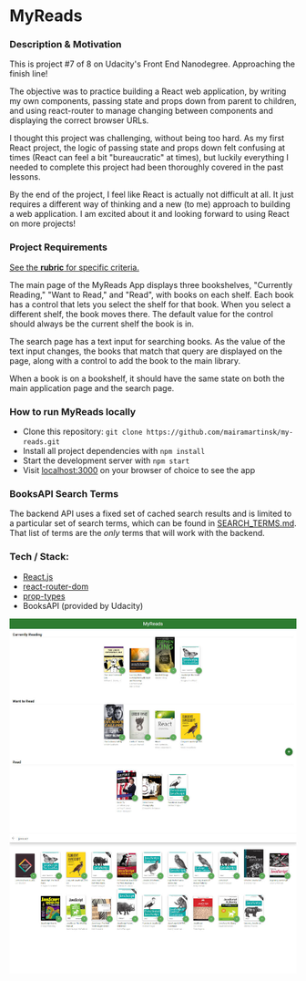 # MyReads

### Description & Motivation

This is project #7 of 8 on Udacity's Front End Nanodegree. Approaching the finish line!

The objective was to practice building a React web application, by writing my own components, passing state and props down from parent to children, and using react-router to manage changing between components and displaying the correct browser URLs.

I thought this project was challenging, without being too hard. As my first React project, the logic of passing state and props down felt confusing at times (React can feel a bit "bureaucratic" at times), but luckily everything I needed to complete this project had been thoroughly covered in the past lessons.

By the end of the project, I feel like React is actually not difficult at all. It just requires a different way of thinking and a new (to me) approach to building a web application. I am excited about it and looking forward to using React on more projects!

### Project Requirements

[See the **rubric** for specific criteria.](https://review.udacity.com/#!/rubrics/918/view)

The main page of the MyReads App displays three bookshelves, "Currently Reading," "Want to Read," and "Read", with books on each shelf. Each book has a control that lets you select the shelf for that book. When you select a different shelf, the book moves there. The default value for the control should always be the current shelf the book is in.

The search page has a text input for searching books. As the value of the text input changes, the books that match that query are displayed on the page, along with a control to add the book to the main library.

When a book is on a bookshelf, it should have the same state on both the main application page and the search page.

### How to run MyReads locally

- Clone this repository: `git clone https://github.com/mairamartinsk/my-reads.git`
- Install all project dependencies with `npm install`
- Start the development server with `npm start`
- Visit [localhost:3000](localhost:3000) on your browser of choice to see the app

### BooksAPI Search Terms

The backend API uses a fixed set of cached search results and is limited to a particular set of search terms, which can be found in [SEARCH_TERMS.md](SEARCH_TERMS.md). That list of terms are the _only_ terms that will work with the backend.

### Tech / Stack:

- [React.js](https://reactjs.org/)
- [react-router-dom](https://www.npmjs.com/package/react-router-dom)
- [prop-types](https://www.npmjs.com/package/prop-types)
- BooksAPI (provided by Udacity)

![Screenshot of MyReads bookshelves](./screenshot01.jpg)
![Screenshot of MyReads search results](./screenshot02.jpg)
